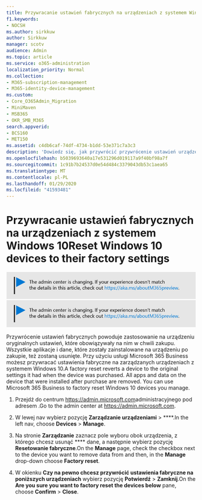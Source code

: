 ```yaml
---
title: Przywracanie ustawień fabrycznych na urządzeniach z systemem Windows 10
f1.keywords:
- NOCSH
ms.author: sirkkuw
author: Sirkkuw
manager: scotv
audience: Admin
ms.topic: article
ms.service: o365-administration
localization_priority: Normal
ms.collection:
- M365-subscription-management
- M365-identity-device-management
ms.custom:
- Core_O365Admin_Migration
- MiniMaven
- MSB365
- OKR_SMB_M365
search.appverid:
- BCS160
- MET150
ms.assetid: c4db6caf-74df-4734-b1dd-53e371c7a3c3
description: 'Dowiedz się, jak przywrócić przywrócenie ustawień urządzeń z systemem Windows 10 za pomocą usługi Microsoft 365 Business. '
ms.openlocfilehash: b5039693640a17e531296d019117a9f40bf98a7f
ms.sourcegitcommit: 1c91b7b24537d0e54d484c3379043db53c1aea65
ms.translationtype: MT
ms.contentlocale: pl-PL
ms.lasthandoff: 01/29/2020
ms.locfileid: "41593481"
---
```

# <a name="reset-windows-10-devices-to-their-factory-settings"></a><span data-ttu-id="d5d66-103">Przywracanie ustawień fabrycznych na urządzeniach z systemem Windows 10</span><span class="sxs-lookup"><span data-stu-id="d5d66-103">Reset Windows 10 devices to their factory settings</span></span>

<span data-ttu-id="d5d66-104">[![Etykieta informująca, że centrum administracyjne zmienia się, a więcej informacji na ten temat możesz znaleźć w witrynie aka.ms/aboutM365preview.](media/m365admincenterchanging.png)](https://docs.microsoft.com/office365/admin/microsoft-365-admin-center-preview)</span><span class="sxs-lookup"><span data-stu-id="d5d66-104">[![Label to let you know the admin center is changing and you can find more details at aka.ms/aboutM365preview.](media/m365admincenterchanging.png)](https://docs.microsoft.com/office365/admin/microsoft-365-admin-center-preview)</span></span>

<span data-ttu-id="d5d66-p101">Przywrócenie ustawień fabrycznych powoduje zastosowanie na urządzeniu oryginalnych ustawień, które obowiązywały na nim w chwili zakupu. Wszystkie aplikacje i dane, które zostały zainstalowane na urządzeniu po zakupie, też zostaną usunięte. Przy użyciu usługi Microsoft 365 Business możesz przywracać ustawienia fabryczne na zarządzanych urządzeniach z systemem Windows 10.</span><span class="sxs-lookup"><span data-stu-id="d5d66-p101">A factory reset reverts a device to the original settings it had when the device was purchased. All apps and data on the device that were installed after purchase are removed. You can use Microsoft 365 Business to factory reset Windows 10 devices you manage.</span></span>
  
1. <span data-ttu-id="d5d66-108">Przejdź do centrum <a href="https://go.microsoft.com/fwlink/p/?linkid=837890" target="_blank">https://admin.microsoft.com</a>administracyjnego pod adresem .</span><span class="sxs-lookup"><span data-stu-id="d5d66-108">Go to the admin center at <a href="https://go.microsoft.com/fwlink/p/?linkid=837890" target="_blank">https://admin.microsoft.com</a>.</span></span>
    
2. <span data-ttu-id="d5d66-109">W lewej nav wybierz pozycję **Zarządzanie urządzeniami** \> \*\*\*\*.</span><span class="sxs-lookup"><span data-stu-id="d5d66-109">In the left nav, choose **Devices** \> **Manage**.</span></span>

3. <span data-ttu-id="d5d66-110">Na stronie **Zarządzanie** zaznacz pole wyboru obok urządzenia, z którego chcesz usunąć \*\*\*\* dane, a następnie wybierz pozycję **Resetowanie fabryczne**.</span><span class="sxs-lookup"><span data-stu-id="d5d66-110">On the **Manage** page, check the checkbox next to the device you want to remove data from and then, in the **Manage** drop-down choose **Factory reset**.</span></span>
    
4. <span data-ttu-id="d5d66-111">W okienku **Czy na pewno chcesz przywrócić ustawienia fabryczne na poniższych urządzeniach** wybierz pozycję **Potwierdź** \> **Zamknij**.</span><span class="sxs-lookup"><span data-stu-id="d5d66-111">On the **Are you sure you want to factory reset the devices below** pane, choose **Confirm** \> **Close**.</span></span>
    
  

